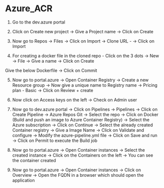 # Azure_ACR

1. Go to the dev.azure portal 


2. Click on Create new project -> Give a Project name -> Click on Create


3. Now go to Repos -> Files -> Click on Import -> Clone URL -  -> Click on Import


4. For creating a docker file in the cloned repo - Click on the 3 dots -> New -> File -> Give a name -> Click on Create

Give the below Dockerfile -> Click on Commit


5. Now go to portal.azure -> Open Container Registry -> Create a new Resource group -> Now give a unique name to Registry name -> Pricing plan - Basic -> Click on Review + create


6. Now click on Access keys on the left -> Check on Admin user 


7. Now go to dev.azure portal -> Click on Pipelines -> Pipelines -> Click on Create Pipeline -> Azure Repos Git -> Select the repo -> Click on Docker (Build and push an image to Azure Container Registry) -> Select the Azure subscription -> Click on Continue -> Select the already created Container registry -> Give a Image Name -> Click on Validate and configure -> Modify the azure-pipeline.yml file -> Click on Save and run -> Click on Permit to execute the Build job


8. Now go to portal.azure -> Open Container instances -> Select the created instance -> Click on the Containers on the left -> You can see the container created 


9. Now go to portal.azure -> Open Container instances -> Click on Overview -> Open the FQDN in a browser which should open the application 
 
